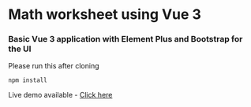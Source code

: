 # Math worksheet using Vue 3
### Basic Vue 3 application with Element Plus and Bootstrap for the UI
Please run this after cloning
```
npm install
```
Live demo available - [Click here](https://math-worksheet.netlify.app/)

